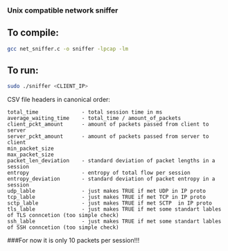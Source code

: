 ### Unix compatible network sniffer

## To compile:
```bash
gcc net_sniffer.c -o sniffer -lpcap -lm
```

## To run:
```bash
sudo ./sniffer <CLIENT_IP>
```

CSV file headers in canonical order:
```
total_time              - total session time in ms
average_waiting_time    - total_time / amount_of_packets
client_pckt_amount      - amount of packets passed from client to server
server_pckt_amount      - amount of packets passed from server to client
min_packet_size
max_packet_size
packet_len_deviation    - standard deviation of packet lengths in a session
entropy                 - entropy of total flow per session
entropy_deviation       - standard deviation of packet entropy in a session
udp_lable               - just makes TRUE if met UDP in IP proto
tcp_lable               - just makes TRUE if met TCP in IP proto
sctp_lable              - just makes TRUE if met SCTP  in IP proto
tls_lable               - just makes TRUE if met some standart lables of TLS conncetion (too simple check)
ssh_lable               - just makes TRUE if met some standart lables of SSH conncetion (too simple check)
```

###For now it is only 10 packets per session!!!